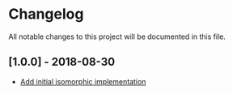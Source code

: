 # Changelog
All notable changes to this project will be documented in this file.

<a name="1.0.0"></a>
## [1.0.0] - 2018-08-30
- [Add initial isomorphic implementation](https://github.com/rubensworks/rdf-isomorphic.js/commit/5801b128655693eca76d9067ffa48085d32310f8)
